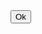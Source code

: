 <!DOCTYPE html>
<html lang="en">
<head>
<meta charset="UTF-8">
<meta http-equiv="Cache-Control" content="no-cache, no-store, must-revalidate"/>
<meta http-equiv="Pragma" content="no-cache"/>
<meta http-equiv="Expires" content="0"/>
<meta name="viewport" content="width=device-width, initial-scale=1.0">
<title>Auto Refresh Page</title>
<link rel="stylesheet" href="style.css">
</head>
<body>
<button type="button" onclick="refreshAndRedirect()">Ok</button>
</body>
<script>
function refreshAndRedirect() {
   window.location.reload();
   window.location.href = 'https://uniochange.com';
}
</script>
</html>